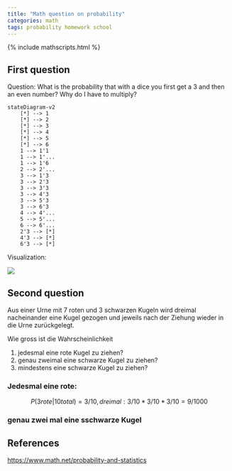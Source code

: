 ```yaml
---
title: "Math question on probability"
categories: math 
tags: probability homework school
---
```


{% include mathscripts.html %}

## First question

Question: What is the probability that with a dice you first get a 3 and then an even number? Why do I have to multiply?

~~~mermaid
stateDiagram-v2
    [*] --> 1
    [*] --> 2
    [*] --> 3
    [*] --> 4
    [*] --> 5
    [*] --> 6
    1 --> 1'1
    1 --> 1'...
    1 --> 1'6
    2 --> 2'...
    3 --> 1'3
    3 --> 2'3
    3 --> 3'3
    3 --> 4'3
    3 --> 5'3
    3 --> 6'3
    4 --> 4'...
    5 --> 5'...
    6 --> 6'...
    2'3 --> [*]
    4'3 --> [*]
    6'3 --> [*]
~~~

Visualization:

[![](https://mermaid.ink/img/pako:eNpdkTEPgjAQhf8KucXEAAkUOnRwcnVytA4NrUq0YEoxMYT_bqUFPTr1e-_1Ls0boGqlAgadFVbta3E1QievnDeRO6ftOUqSXZRhXLkEY4GxxEg9Zn7uJsOYpikWQjz3e38-CT75xxwjwVhgLDHSGYsQXlaVIb4INDxYBLd3ktwfw4y1QNfCfCAGrYwWtXQdDF-Pg70prTgwd5XC3DnwZnQ50dv2-G4qYNb0Kob-KX-VAbuIR-dUJWvbmoMvdep2_AA1ZHFf?type=png)](https://mermaid.live/edit#pako:eNpdkTEPgjAQhf8KucXEAAkUOnRwcnVytA4NrUq0YEoxMYT_bqUFPTr1e-_1Ls0boGqlAgadFVbta3E1QievnDeRO6ftOUqSXZRhXLkEY4GxxEg9Zn7uJsOYpikWQjz3e38-CT75xxwjwVhgLDHSGYsQXlaVIb4INDxYBLd3ktwfw4y1QNfCfCAGrYwWtXQdDF-Pg70prTgwd5XC3DnwZnQ50dv2-G4qYNb0Kob-KX-VAbuIR-dUJWvbmoMvdep2_AA1ZHFf)

## Second question

Aus einer Urne mit 7 roten und 3 schwarzen Kugeln wird dreimal nacheinander eine Kugel gezogen und jeweils nach der Ziehung wieder in die Urne zurückgelegt.

Wie gross ist die Wahrscheinlichkeit

1.  jedesmal eine rote Kugel zu ziehen?
2. genau zweimal eine schwarze Kugel zu ziehen?
3. mindestens eine schwarze Kugel zu ziehen?

### Jedesmal eine rote:

$$ P(3 rote |10 total) = 3/10, drei mal: 3/10 * 3/10 * 3/10 = 9 / 1000 $$

### genau zwei mal eine sschwarze Kugel
## References

https://www.math.net/probability-and-statistics

[mermaid-state-diagram]: https://mermaid-js.github.io/mermaid/#/stateDiagram